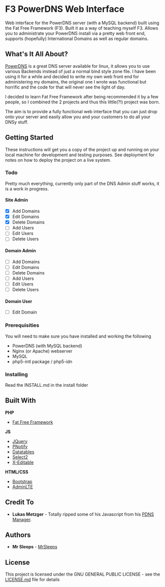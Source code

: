 # F3 PowerDNS Web Interface

Web interface for the PowerDNS server (with a MySQL backend) built using the Fat Free Framework (F3). Built it as a way of teaching myself F3. Allows you to administrate your PowerDNS install via a pretty web front end, supports (hopefully) International Domains as well as regular domains.

## What's It All About?

[PowerDNS](https://powerdns.com/) is a great DNS server available for linux, it allows you to use various Backends instead of just a normal bind style zone file. I have been using it for a while and decided to write my own web front end for administering my domains, the original one I wrote was functional but horrific and the code for that will never see the light of day.

I decided to learn Fat Free Framework after being recommended it by a few people, so I combined the 2 projects and thus this little(?!) project was born.

The aim is to provide a fully functional web interface that you can just drop onto your server and easily allow you and your customers to do all your DNSy stuff.

## Getting Started

These instructions will get you a copy of the project up and running on your local machine for development and testing purposes. See deployment for notes on how to deploy the project on a live system.

### Todo

Pretty much everything, currently only part of the DNS Admin stuff works, it is a work in progress.

#### Site Admin
- [x] Add Domains
- [x] Edit Domains
- [x] Delete Domains
- [ ] Add Users
- [ ] Edit Users
- [ ] Delete Users

#### Domain Admin
- [ ] Add Domains
- [ ] Edit Domains
- [ ] Delete Domains
- [ ] Add Users
- [ ] Edit Users
- [ ] Delete Users

#### Domain User
- [ ] Edit Domain

### Prerequisities

You will need to make sure you have installed and working the following

* PowerDNS (with MySQL backend)
* Nginx (or Apache) webserver
* MySQL
* php5-intl package / php5-idn

### Installing

Read the INSTALL.md in the install folder

## Built With

**PHP**
* [Fat Free Framework](https://fatfreeframework.com)

**JS**
* [JQuery](https://jquery.com/)
* [PNotify](https://sciactive.com/pnotify/)
* [Datatables](https://datatables.net)
* [Select2](select2.github.io)
* [X-Editable](https://vitalets.github.io/x-editable/)

**HTML/CSS**
* [Bootstrap](https://getbootstrap.com)
* [AdminLTE](https://almsaeedstudio.com/)

## Credit To

* **Lukas Metzger** - Totally ripped some of his Javascript from his [PDNS Manager](https://pdnsmanager.lmitsystems.de/). 

## Authors

* **Mr Sleeps** - [MrSleeps](https://github.com/MrSleeps)

## License

This project is licensed under the GNU GENERAL PUBLIC LICENSE - see the [LICENSE.md](LICENSE.md) file for details

